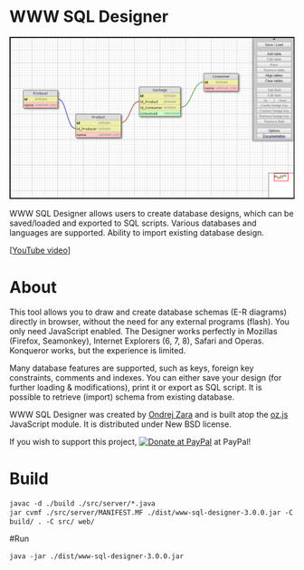 # WWW SQL Designer

![WWW SQL Designer](https://raw.githubusercontent.com/nidorx/wwwsqldesigner/master/src/web/assets/images/screen.png)

WWW SQL Designer allows users to create database designs, which can be saved/loaded and exported to SQL scripts. Various databases and languages are supported. Ability to import existing database design.

[[YouTube video](http://www.youtube.com/watch?v=hCQzJx9AKhU)]

# About

This tool allows you to draw and create database schemas (E-R diagrams) directly in browser, without the need for any external programs (flash). You only need JavaScript enabled.
The Designer works perfectly in Mozillas (Firefox, Seamonkey), Internet Explorers (6, 7, 8), Safari and Operas. Konqueror works, but the experience is limited.

Many database features are supported, such as keys, foreign key constraints, comments and indexes. You can either save your design (for further loading & modifications), print it or export as SQL script. It is possible to retrieve (import) schema from existing database.

WWW SQL Designer was created by [Ondrej Zara](http://ondras.zarovi.cz/) and is built atop the [oz.js](http://code.google.com/p/oz-js/) JavaScript module. It is distributed under New BSD license.

If you wish to support this project, <a href='https://www.paypal.com/cgi-bin/webscr?cmd=_s-xclick&hosted_button_id=3340079'><img src='https://www.paypal.com/en_GB/i/btn/btn_donate_LG.gif' alt='Donate at PayPal' title='Donate at PayPal' /></a> at PayPal!




# Build
```
javac -d ./build ./src/server/*.java
jar cvmf ./src/server/MANIFEST.MF ./dist/www-sql-designer-3.0.0.jar -C build/ . -C src/ web/
```

#Run
```
java -jar ./dist/www-sql-designer-3.0.0.jar
```
